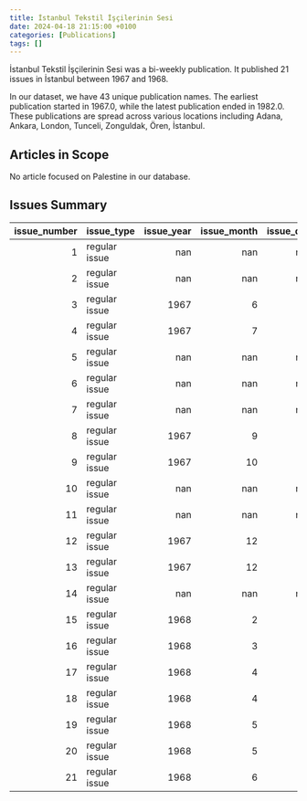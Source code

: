 ```yaml
---
title: İstanbul Tekstil İşçilerinin Sesi
date: 2024-04-18 21:15:00 +0100
categories: [Publications]
tags: []
---
```


İstanbul Tekstil İşçilerinin Sesi was a bi-weekly publication. It published 21 issues in İstanbul between 1967 and 1968.

In our dataset, we have 43 unique publication names. The earliest publication started in 1967.0, while the latest publication ended in 1982.0. These publications are spread across various locations including Adana, Ankara, London, Tunceli, Zonguldak, Ören, İstanbul.

## Articles in Scope

No article focused on Palestine in our database.

## Issues Summary

|   issue_number | issue_type    |   issue_year |   issue_month |   issue_day |
|---------------:|:--------------|-------------:|--------------:|------------:|
|              1 | regular issue |          nan |           nan |         nan |
|              2 | regular issue |          nan |           nan |         nan |
|              3 | regular issue |         1967 |             6 |          17 |
|              4 | regular issue |         1967 |             7 |           5 |
|              5 | regular issue |          nan |           nan |         nan |
|              6 | regular issue |          nan |           nan |         nan |
|              7 | regular issue |          nan |           nan |         nan |
|              8 | regular issue |         1967 |             9 |          18 |
|              9 | regular issue |         1967 |            10 |          10 |
|             10 | regular issue |          nan |           nan |         nan |
|             11 | regular issue |          nan |           nan |         nan |
|             12 | regular issue |         1967 |            12 |           5 |
|             13 | regular issue |         1967 |            12 |          30 |
|             14 | regular issue |          nan |           nan |         nan |
|             15 | regular issue |         1968 |             2 |          15 |
|             16 | regular issue |         1968 |             3 |          15 |
|             17 | regular issue |         1968 |             4 |           1 |
|             18 | regular issue |         1968 |             4 |          16 |
|             19 | regular issue |         1968 |             5 |           4 |
|             20 | regular issue |         1968 |             5 |          30 |
|             21 | regular issue |         1968 |             6 |          22 |